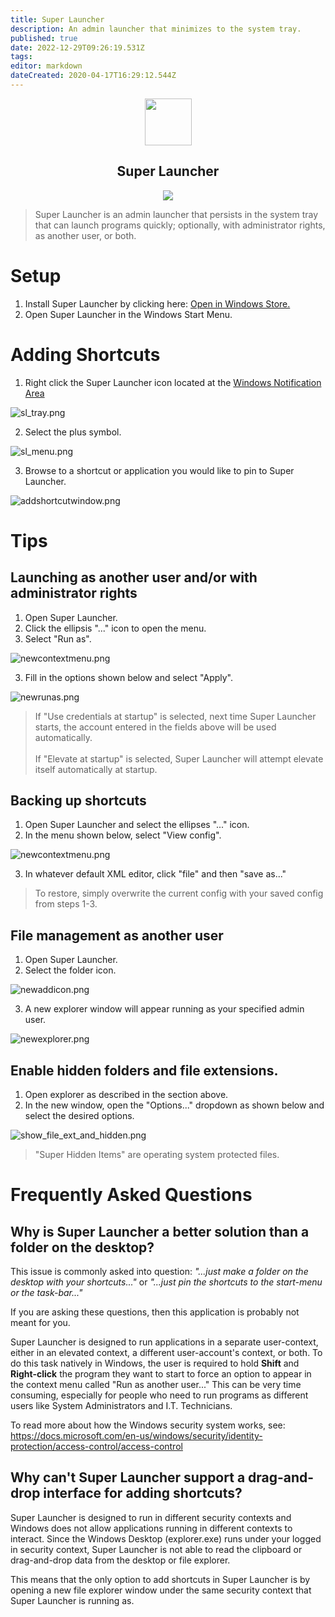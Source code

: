 ```yaml
---
title: Super Launcher
description: An admin launcher that minimizes to the system tray.
published: true
date: 2022-12-29T09:26:19.531Z
tags: 
editor: markdown
dateCreated: 2020-04-17T16:29:12.544Z
---
```


<p align="center">
	<img src="/assets/software/supersuite/superlauncher/logo.svg" width="75">
</p>
<h2 align="center">Super Launcher</h2>

<p align="center">
	<img src="/assets/software/supersuite/superlauncher/newlauncher.png">
</p>

> Super Launcher is an admin launcher that persists in the system tray that can launch programs quickly; optionally, with administrator rights, as another user, or both.

# Setup

1. Install Super Launcher by clicking here: <a href="https://cutt.ly/n2qJrss">Open in Windows Store.</a>
3. Open Super Launcher in the Windows Start Menu.

# Adding Shortcuts

1. Right click the Super Launcher icon located at the [Windows Notification Area](https://en.wikipedia.org/wiki/Taskbar#Taskbar_elements)

![sl_tray.png](/assets/software/supersuite/superlauncher/newtaskbar.png)

2. Select the plus symbol.

![sl_menu.png](/assets/software/supersuite/superlauncher/newaddicon.png)

3. Browse to a shortcut or application you would like to pin to Super Launcher.

![addshortcutwindow.png](/assets/software/supersuite/superlauncher/addshortcutwindow.png)

# Tips

## Launching as another user and/or with administrator rights

1. Open Super Launcher.
2. Click the ellipsis "..." icon to open the menu.
3. Select "Run as".

![newcontextmenu.png](/assets/software/supersuite/superlauncher/newcontextmenu.png)

3. Fill in the options shown below and select "Apply".

![newrunas.png](/assets/software/supersuite/superlauncher/newrunas.png)

>If "Use credentials at startup" is selected, next time Super Launcher starts, the account entered in the fields above will be used automatically.<br><br>If "Elevate at startup" is selected, Super Launcher will attempt elevate itself automatically at startup.

## Backing up shortcuts

1. Open Super Launcher and select the ellipses "..." icon.
2. In the menu shown below, select "View config".

![newcontextmenu.png](/assets/software/supersuite/superlauncher/newcontextmenu.png)

3. In whatever default XML editor, click "file" and then "save as..."

> To restore, simply overwrite the current config with your saved config from steps 1-3.

## File management as another user

1. Open Super Launcher.
2. Select the folder icon.

![newaddicon.png](/assets/software/supersuite/superlauncher/newaddicon.png)

3. A new explorer window will appear running as your specified admin user.

![newexplorer.png](/assets/software/supersuite/superlauncher/newexplorer.png)

## Enable hidden folders and file extensions.

1. Open explorer as described in the section above.
3. In the new window, open the "Options..." dropdown as shown below and select the desired options.

![show_file_ext_and_hidden.png](/assets/software/supersuite/superlauncher/show_file_ext_and_hidden.png)

>"Super Hidden Items" are operating system protected files.

# Frequently Asked Questions

## Why is Super Launcher a better solution than a folder on the desktop?

This issue is commonly asked into question: *"...just make a folder on the desktop with your shortcuts..."* or *"...just pin the shortcuts to the start-menu or the task-bar..."*

If you are asking these questions, then this application is probably not meant for you.

Super Launcher is designed to run applications in a separate user-context, either in an elevated context, a different user-account's context, or both. To do this task natively in Windows, the user is required to hold **Shift** and **Right-click** the program they want to start to force an option to appear in the context menu called "Run as another user..." This can be very time consuming, especially for people who need to run programs as different users like System Administrators and I.T. Technicians.

To read more about how the Windows security system works, see: https://docs.microsoft.com/en-us/windows/security/identity-protection/access-control/access-control

## Why can't Super Launcher support a drag-and-drop interface for adding shortcuts?

Super Launcher is designed to run in different security contexts and Windows does not allow applications running in different contexts to interact. Since the Windows Desktop (explorer.exe) runs under your logged in security context, Super Launcher is not able to read the clipboard or drag-and-drop data from the desktop or file explorer.

This means that the only option to add shortcuts in Super Launcher is by opening a new file explorer window under the same security context that Super Launcher is running as.